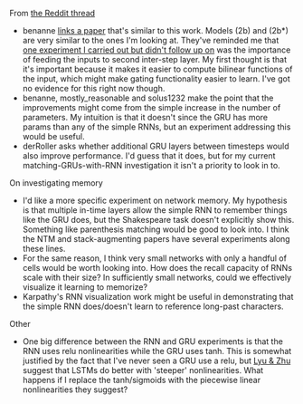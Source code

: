 From [the Reddit thread](https://www.reddit.com/r/MachineLearning/comments/3j9sdj/experiment_log_matching_gru_performance_with/)
- benanne [links a paper](http://arxiv.org/abs/1312.6026) that's similar to this work. Models (2b) and (2b\*) are very similar to the ones I'm looking at. They've reminded me that [one experiment I carried out but didn't follow up on](https://github.com/andyljones/char-rnn-experiments/commit/7659f1f6) was the importance of feeding the inputs to second inter-step layer. My first thought is that it's important because it makes it easier to compute bilinear functions of the input, which might make gating functionality easier to learn. I've got no evidence for this right now though.
- benanne, mostly_reasonable and solus1232 make the point that the improvements might come from the simple increase in the number of parameters. My intuition is that it doesn't since the GRU has more params than any of the simple RNNs, but an experiment addressing this would be useful.
- derRoller asks whether additional GRU layers between timesteps would also improve performance. I'd guess that it does, but for my current matching-GRUs-with-RNN investigation it isn't a priority to look in to.

On investigating memory
- I'd like a more specific experiment on network memory. My hypothesis is that multiple in-time layers allow the simple RNN to remember things like the GRU does, but the Shakespeare task doesn't explicitly show this. Something like parenthesis matching would be good to look into. I think the NTM and stack-augmenting papers have several experiments along these lines.
- For the same reason, I think very small networks with only a handful of cells would be worth looking into. How does the recall capacity of RNNs scale with their size? In sufficiently small networks, could we effectively visualize it learning to memorize?
- Karpathy's RNN visualization work might be useful in demonstrating that the simple RNN does/doesn't learn to reference long-past characters.

Other
- One big difference between the RNN and GRU experiments is that the RNN uses relu nonlinearities while the GRU uses tanh. This is somewhat justified by the fact that I've never seen a GRU use a relu, but [Lyu & Zhu](https://github.com/huashiyiqike/LSTM-MATLAB) suggest that LSTMs do better with 'steeper' nonlinearities. What happens if I replace the tanh/sigmoids with the piecewise linear nonlinearities they suggest?
